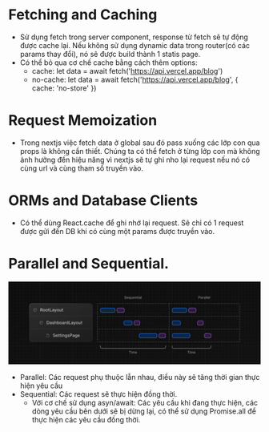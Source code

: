 # Fetching and Caching
- Sử dụng fetch trong server component, response từ fetch sẽ tự động được cache lại. Nếu không sử dụng dynamic data trong
router(có các params thay đổi), nó sẽ được build thành 1 statis page.
- Có thể bỏ qua cơ chế cache bằng cách thêm options:
  + cache: let data = await fetch('https://api.vercel.app/blog')
  + no-cache: let data = await fetch('https://api.vercel.app/blog', { cache: 'no-store' })

# Request Memoization

- Trong nextjs việc fetch data ở global sau đó pass xuống các lớp con qua props là không
  cần thiết. Chúng ta có thể fetch ở từng lớp con mà không ảnh hưởng đến hiệu năng vì nextjs
  sẽ tự ghi nho lại request nếu nó có cùng url và cùng tham số truyền vào.

# ORMs and Database Clients

- Có thể dùng React.cache để ghi nhớ lại request. Sẽ chỉ có 1 request được gửi đến DB khi có cùng một params được truyền vào.


# Parallel and Sequential.
![Parallel and Sequential.](image.png)
- Parallel: Các request phụ thuộc lẫn nhau, điều này sẽ tăng thời gian thực hiện yêu cầu
- Sequential: Các request sẽ thực hiện đồng thời.
  + Với cơ chế sử dụng asyn/await: Các yêu cầu khi đang thực hiện, các dòng yêu cầu bên dưới sẽ bị dừng lại, có thể sử dụng Promise.all để thực hiện các yêu cầu đồng thời.

